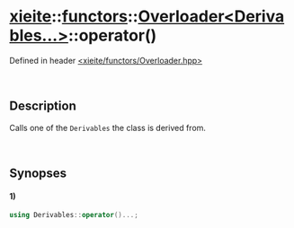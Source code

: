 # [xieite](../../../../../../xieite.md)\:\:[functors](../../../../../../functors.md)\:\:[Overloader\<Derivables...\>](../../../../Overloader.md)\:\:operator\(\)
Defined in header [<xieite/functors/Overloader.hpp>](../../../../../../../include/xieite/functors/Overloader.hpp)

&nbsp;

## Description
Calls one of the `Derivables` the class is derived from.

&nbsp;

## Synopses
#### 1)
```cpp
using Derivables::operator()...;
```
